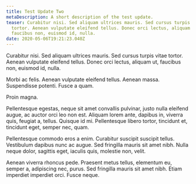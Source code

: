 ```yaml
---
title: Test Update Two
metaDescription: A short description of the test update.
teaser: Curabitur nisi. Sed aliquam ultrices mauris. Sed cursus turpis vitae
  tortor. Aenean vulputate eleifend tellus. Donec orci lectus, aliquam ut,
  faucibus non, euismod id, nulla.
date: 2020-05-06T19:21:23.040Z
---
```


Curabitur nisi. Sed aliquam ultrices mauris. Sed cursus turpis vitae tortor. Aenean vulputate eleifend tellus. Donec orci lectus, aliquam ut, faucibus non, euismod id, nulla.

Morbi ac felis. Aenean vulputate eleifend tellus. Aenean massa. Suspendisse potenti. Fusce a quam.

Proin magna.

Pellentesque egestas, neque sit amet convallis pulvinar, justo nulla eleifend augue, ac auctor orci leo non est. Aliquam lorem ante, dapibus in, viverra quis, feugiat a, tellus. Quisque id mi. Pellentesque libero tortor, tincidunt et, tincidunt eget, semper nec, quam.

Pellentesque commodo eros a enim. Curabitur suscipit suscipit tellus. Vestibulum dapibus nunc ac augue. Sed fringilla mauris sit amet nibh. Nulla neque dolor, sagittis eget, iaculis quis, molestie non, velit.

Aenean viverra rhoncus pede. Praesent metus tellus, elementum eu, semper a, adipiscing nec, purus. Sed fringilla mauris sit amet nibh. Etiam imperdiet imperdiet orci. Fusce neque.
